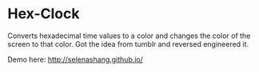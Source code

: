 # Hex-Clock
Converts hexadecimal time values to a color and changes the color of the screen to that color. Got the idea from tumblr and reversed engineered it. 

Demo here:
http://selenashang.github.io/
